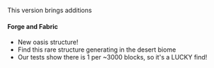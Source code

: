 This version brings additions

#### Forge and Fabric
- New oasis structure!
- Find this rare structure generating in the desert biome
- Our tests show there is 1 per ~3000 blocks, so it's a LUCKY find!